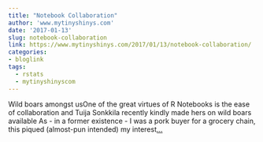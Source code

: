 ```yaml
---
title: "Notebook Collaboration"
author: 'www.mytinyshinys.com'
date: '2017-01-13'
slug: notebook-collaboration
link: https://www.mytinyshinys.com/2017/01/13/notebook-collaboration/
categories:
- bloglink
tags:
  - rstats
  - mytinyshinyscom
---
```


Wild boars amongst usOne of the great virtues of R Notebooks is the ease of collaboration and Tuija Sonkkila recently kindly made hers on wild boars available As - in a former existence - I was a pork buyer for a grocery chain, this piqued (almost-pun intended) my interest[... <i class="fas fa-external-link-alt"></i>](https://www.mytinyshinys.com/2017/01/13/notebook-collaboration/)

